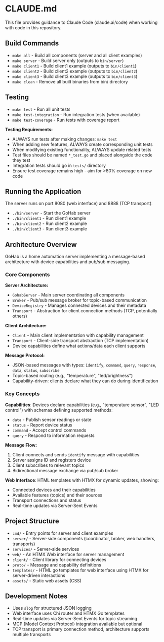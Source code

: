 # CLAUDE.md

This file provides guidance to Claude Code (claude.ai/code) when working with code in this repository.

## Build Commands

- `make all` - Build all components (server and all client examples)
- `make server` - Build server only (outputs to `bin/server`)
- `make client1` - Build client1 example (outputs to `bin/client1`)
- `make client2` - Build client2 example (outputs to `bin/client2`)
- `make client3` - Build client3 example (outputs to `bin/client3`)
- `make clean` - Remove all built binaries from bin/ directory

## Testing

- `make test` - Run all unit tests
- `make test-integration` - Run integration tests (when available)
- `make test-coverage` - Run tests with coverage report

**Testing Requirements:**
- ALWAYS run tests after making changes: `make test`
- When adding new features, ALWAYS create corresponding unit tests
- When modifying existing functionality, ALWAYS update related tests
- Test files should be named `*_test.go` and placed alongside the code they test
- Integration tests should go in `tests/` directory
- Ensure test coverage remains high - aim for >80% coverage on new code

## Running the Application

The server runs on port 8080 (web interface) and 8888 (TCP transport):
- `./bin/server` - Start the GoHab server
- `./bin/client1` - Run client1 example
- `./bin/client2` - Run client2 example
- `./bin/client3` - Run client3 example

## Architecture Overview

GoHab is a home automation server implementing a message-based architecture with device capabilities and pub/sub messaging.

### Core Components

**Server Architecture:**
- `GohabServer` - Main server coordinating all components
- `Broker` - Pub/sub message broker for topic-based communication
- `DeviceRegistry` - Manages connected devices and their metadata
- `Transport` - Abstraction for client connection methods (TCP, potentially others)

**Client Architecture:**
- `Client` - Main client implementation with capability management
- `Transport` - Client-side transport abstraction (TCP implementation)
- Device capabilities define what actions/data each client supports

**Message Protocol:**
- JSON-based messages with types: `identify`, `command`, `query`, `response`, `data`, `status`, `subscribe`
- Topic-based routing (e.g., "temperature", "led/brightness")
- Capability-driven: clients declare what they can do during identification

### Key Concepts

**Capabilities**: Devices declare capabilities (e.g., "temperature sensor", "LED control") with schemas defining supported methods:
- `data` - Publish sensor readings or state
- `status` - Report device status
- `command` - Accept control commands
- `query` - Respond to information requests

**Message Flow:**
1. Client connects and sends `identify` message with capabilities
2. Server assigns ID and registers device
3. Client subscribes to relevant topics
4. Bidirectional message exchange via pub/sub broker

**Web Interface**: HTML templates with HTMX for dynamic updates, showing:
- Connected devices and their capabilities
- Available features (topics) and their sources
- Transport connections and status
- Real-time updates via Server-Sent Events

## Project Structure

- `cmd/` - Entry points for server and client examples
- `server/` - Server-side components (coordinator, broker, web handlers, transports)
- `services/` - Server-side services
- `web/` - An HTMX Web interface for server management
- `client/` - Client library for connecting devices
- `proto/` - Message and capability definitions
- `templates/` - HTML go templates for web interface using HTMX for server-driven interactions
- `assets/` - Static web assets (CSS)

## Development Notes

- Uses `slog` for structured JSON logging
- Web interface uses Chi router and HTMX Go templates
- Real-time updates via Server-Sent Events for topic streaming
- MCP (Model Context Protocol) integration available but optional
- TCP transport is primary connection method, architecture supports multiple transports